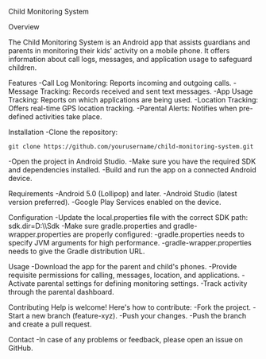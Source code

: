 Child Monitoring System

Overview

The Child Monitoring System is an Android app that assists guardians and parents in monitoring their kids' activity on a mobile phone. It offers information about call logs, messages, and application usage to safeguard children.

Features
-Call Log Monitoring: Reports incoming and outgoing calls.
-Message Tracking: Records received and sent text messages.
-App Usage Tracking: Reports on which applications are being used.
-Location Tracking: Offers real-time GPS location tracking.
-Parental Alerts: Notifies when pre-defined activities take place.

Installation
-Clone the repository:
```
git clone https://github.com/yourusername/child-monitoring-system.git
```
-Open the project in Android Studio.
-Make sure you have the required SDK and dependencies installed.
-Build and run the app on a connected Android device.

Requirements
-Android 5.0 (Lollipop) and later.
-Android Studio (latest version preferred).
-Google Play Services enabled on the device.

Configuration
-Update the local.properties file with the correct SDK path: sdk.dir=D:\\\Sdk
-Make sure gradle.properties and gradle-wrapper.properties are properly configured:
-gradle.properties needs to specify JVM arguments for high performance.
-gradle-wrapper.properties needs to give the Gradle distribution URL.

Usage
-Download the app for the parent and child's phones.
-Provide requisite permissions for calling, messages, location, and applications.
-Activate parental settings for defining monitoring settings.
-Track activity through the parental dashboard.

Contributing
Help is welcome! Here's how to contribute:
-Fork the project.
-Start a new branch (feature-xyz).
-Push your changes.
-Push the branch and create a pull request.

Contact
-In case of any problems or feedback, please open an issue on GitHub.
